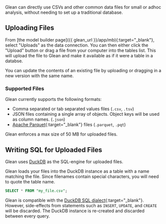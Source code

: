 Glean can directly use CSVs and other common data files for small or adhoc
analysis, without needing to set up a traditional database.

## Uploading Files

From [the model builder page]({{ glean_url }}/app/mb){:target="\_blank"},
select "Uploads" as the data connection. You can then either click the "Upload"
button or drag a file from your computer into the tables list. This will upload
the file to Glean and make it available as if it were a table in a databse.

You can update the contents of an existing file by uploading or dragging in a
new version with the same name.

### Supported Files

Glean currently supports the following formats:

- Comma separated or tab separated values files (`.csv`, `.tsv`)
- JSON files containing a single array of objects. Object keys will
  be used as column names. (`.json`)
- [Apache Parquet](https://parquet.apache.org/){:target="\_blank"}
  files (`.parquet`, `.pqt`)

Glean enforces a max size of 50 MB for uploaded files.

## Writing SQL for Uploaded Files

Glean uses [DuckDB](https://duckdb.org/) as the SQL-engine for uploaded files.

Glean loads your files into the DuckDB instance as a table with a name matching
the file. Since filenames contain special characters, you will need to quote
the table name.

```sql
SELECT * FROM "my_file.csv";
```

Glean is compatible with the
[DuckDB SQL dialect](https://duckdb.org/docs/sql/introduction){:target="\_blank"}.
However, side-effects from statements such as `INSERT`, `UPDATE`, and `CREATE`
will be discarded. The DuckDB instance is re-created and discarded between
every query.
